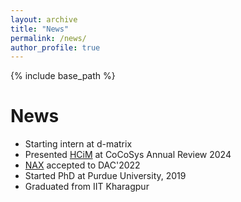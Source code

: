 ```yaml
---
layout: archive
title: "News"
permalink: /news/
author_profile: true
---
```


{% include base_path %}

News
======
* Starting intern at d-matrix
* Presented [HCiM](https://arxiv.org/pdf/2403.13577.pdf) at CoCoSys Annual Review 2024
* [NAX](https://dl.acm.org/doi/pdf/10.1145/3489517.3530476) accepted to DAC'2022
* Started PhD at Purdue University, 2019
* Graduated from IIT Kharagpur